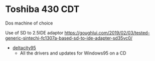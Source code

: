 Toshiba 430 CDT
===============

Dos machine of choice


Use of SD to 2.5IDE adaptor
https://goughlui.com/2019/02/03/tested-generic-sintechi-fc1307a-based-sd-to-ide-adapter-sd35vc0/

* [deltacity95](http://deltacity.stare.pro/)
    * All the drivers and updates for Windows95 on a CD